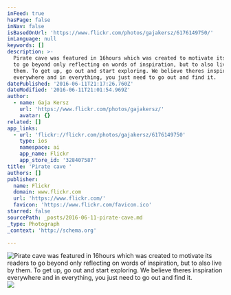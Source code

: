 ```yaml
---
inFeed: true
hasPage: false
inNav: false
isBasedOnUrl: 'https://www.flickr.com/photos/gajakersz/6176149750/'
inLanguage: null
keywords: []
description: >-
  Pirate cave was featured in 16hours which was created to motivate its readers
  to go beyond only reflecting on words of inspiration, but to also live by
  them. To get up, go out and start exploring. We believe theres inspiration
  everywhere and in everything, you just need to go out and find it.
datePublished: '2016-06-11T21:17:26.760Z'
dateModified: '2016-06-11T21:01:54.969Z'
author:
  - name: Gaja Kersz
    url: 'https://www.flickr.com/photos/gajakersz/'
    avatar: {}
related: []
app_links:
  - url: 'flickr://flickr.com/photos/gajakersz/6176149750'
    type: ios
    namespace: ai
    app_name: Flickr
    app_store_id: '328407587'
title: 'Pirate cave '
authors: []
publisher:
  name: Flickr
  domain: www.flickr.com
  url: 'https://www.flickr.com/'
  favicon: 'https://www.flickr.com/favicon.ico'
starred: false
sourcePath: _posts/2016-06-11-pirate-cave.md
_type: Photograph
_context: 'http://schema.org'

---
```

![Pirate cave was featured in 16hours which was created to motivate its readers to go beyond only reflecting on words of inspiration, but to also live by them. To get up, go out and start exploring. We believe theres inspiration everywhere and in everything, you just need to go out and find it.](https://s3-us-west-2.amazonaws.com/the-grid-img/p/f965f2f2ff0959dbc87719b87859c0e5a93128f3.jpg)
![](https://the-grid-user-content.s3-us-west-2.amazonaws.com/7f431a37-d84f-411e-90db-e686554989e2.jpg)